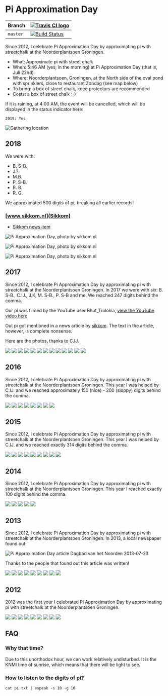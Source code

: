 # Pi Approximation Day

Branch|[![Travis CI logo](pics/TravisCI.png)](https://travis-ci.org)
---|---
`master`|[![Build Status](https://travis-ci.org/richelbilderbeek/pi_approximation_day.svg?branch=master)](https://travis-ci.org/richelbilderbeek/pi_approximation_day)

Since 2012, I celebrate Pi Approximation Day by approximating pi 
with streetchalk at the Noorderplantsoen Groningen.

 * What: Approximate pi with street chalk
 * When: 5:46 AM (yes, in the morning) at Pi Approximation Day (that is, Juli 22nd)
 * Where: Noorderplantsoen, Groningen, at the North side of the oval pond with sprinklers, 
   close to restaurant Zondag (see map below)
 * To bring: a box of street chalk, knee protectors are recommended
 * Costs: a box of street chalk :-)

If it is raining, at 4:00 AM, the event will be cancelled, 
which will be displayed in the status indicator here:

```
2019: Yes
```

![Gathering location](pics/map.png)

## 2018

We were with: 

 * B. S-B.
 * J.?.  
 * M.B.
 * P. S-B.
 * R. B.
 * R. G.

We approximated 500 digits of pi, breaking all earlier records!

### [www.sikkom.nl](Sikkom)

 * [Sikkom news item](https://www.sikkom.nl/bier-jonkos-tag-foutje-pi-benaderingsdag-gevierd-in-noorderplantsoen/)

![Pi Approximation Day, photo by sikkom.nl](pics/2018_sikkom_1.jpg)

![Pi Approximation Day, photo by sikkom.nl](pics/2018_sikkom_2.jpg)

![Pi Approximation Day, photo by sikkom.nl](pics/2018_sikkom_3.jpg)

## 2017

Since 2012, I celebrate Pi Approximation Day by approximating pi with streetchalk at the Noorderplantsoen Groningen. 
In 2017 we were with six: B. S-B., C.IJ., J.K, M. S-B., P. S-B and me. We reached 247 digits behind the comma.  

Our pi was filmed by the YouTube user Bhut_Trolokia, <a href="https://www.youtube.com/watch?v=zBL1f0vJxJs">view the YouTube video here</a>.

Out pi got mentioned in a news article by <a href="https://www.sikkom.nl/video-vreemde-227-boodschap-noorderplantsoen/">sikkom</a>.
The text in the article, however, is complete nonsense.

Here are the photos, thanks to C.IJ.

![](pics/RC_PiApproximationDay2017_1.jpg)
![](pics/RC_PiApproximationDay2017_2.jpg)
![](pics/RC_PiApproximationDay2017_3.jpg)
![](pics/RC_PiApproximationDay2017_4.jpg)
![](pics/RC_PiApproximationDay2017_5.jpg)
![](pics/RC_PiApproximationDay2017_6.jpg)
![](pics/RC_PiApproximationDay2017_7.jpg)
![](pics/RC_PiApproximationDay2017_8.jpg)
![](pics/RC_PiApproximationDay2017_9.jpg)
![](pics/RC_PiApproximationDay2017_10.jpg)
![](pics/RC_PiApproximationDay2017_11.jpg)
![](pics/RC_PiApproximationDay2017_12.jpg)
![](pics/RC_PiApproximationDay2017_13.jpg)

## 2016

Since 2012, I celebrate Pi Approximation Day by approximating pi with streetchalk at the Noorderplantsoen Groningen. 
This year I was helped by C.IJ. and we reached approximately 150 (nice) - 200 (sloppy) digits behind the comma.

![](pics/RC_PiApproximationDay2016_1.jpg")
![](pics/RC_PiApproximationDay2016_2.jpg")
![](pics/RC_PiApproximationDay2016_3.jpg")
![](pics/RC_PiApproximationDay2016_4.jpg")
![](pics/RC_PiApproximationDay2016_5.jpg")
![](pics/RC_PiApproximationDay2016_6.jpg")
![](pics/RC_PiApproximationDay2016_7.jpg")
![](pics/RC_PiApproximationDay2016_8.jpg")

## 2015

Since 2012, I celebrate Pi Approximation Day by approximating pi with streetchalk at the Noorderplantsoen Groningen. 
This year I was helped by C.IJ. and we reached exactly 314 digits behind the comma.

![](pics/RC_PiApproximationDay2015_1.jpg)
![](pics/RC_PiApproximationDay2015_2.jpg)
![](pics/RC_PiApproximationDay2015_3.jpg)
![](pics/RC_PiApproximationDay2015_4.jpg)
![](pics/RC_PiApproximationDay2015_5.jpg)
![](pics/RC_PiApproximationDay2015_6.jpg)
![](pics/RC_PiApproximationDay2015_7.jpg)
![](pics/RC_PiApproximationDay2015_8.jpg)
![](pics/RC_PiApproximationDay2015_9.jpg)

## 2014

Since 2012, I celebrate Pi Approximation Day by approximating pi with streetchalk at the Noorderplantsoen Groningen. This year I reached
exactly 100 digits behind the comma. 

![](pics/RC_PiApproximationDay2014_1.jpg)
![](pics/RC_PiApproximationDay2014_2.jpg)
![](pics/RC_PiApproximationDay2014_3.jpg)
![](pics/RC_PiApproximationDay2014_4.jpg)
![](pics/RC_PiApproximationDay2014_5.png)

## 2013

Since 2012, I celebrate Pi Approximation Day by approximating pi with streetchalk at the Noorderplantsoen Groningen. 
In 2013, a local newspaper found out:

![Pi Approximation Day article Dagbad van het Noorden 2013-07-23](pics/RC_20130722.jpg)

Thanks to the people that found out this article was written!

![](pics/RC_PiApproximationDay2013_1.jpg)
![](pics/RC_PiApproximationDay2013_2.jpg)
![](pics/RC_PiApproximationDay2013_3.jpg)
![](pics/RC_PiApproximationDay2013_4.jpg)
![](pics/RC_PiApproximationDay2013_5.jpg)
![](pics/RC_PiApproximationDay2013_6.jpg)
![](pics/RC_PiApproximationDay2013_7.jpg)
![](pics/RC_PiApproximationDay2013_8.jpg)
![](pics/RC_PiApproximationDay2013_9.jpg)

## 2012

2012 was the first your I celebrated Pi Approximation Day 
by approximating pi with streetchalk at the Noorderplantsoen Groningen.

![](pics/RC_PiApproximationDay2012_1.jpg)
![](pics/RC_PiApproximationDay2012_2.jpg)
![](pics/RC_PiApproximationDay2012_3.jpg)
![](pics/RC_PiApproximationDay2012_4.jpg)
![](pics/RC_PiApproximationDay2012_5.jpg)
![](pics/RC_PiApproximationDay2012_6.jpg)
![](pics/RC_PiApproximationDay2012_7.jpg)
![](pics/RC_PiApproximationDay2012_8.jpg)
![](pics/RC_PiApproximationDay2012_9.jpg)

## FAQ

### Why that time?

Due to this unorthodox hour, we can work relatively undisturbed. 
It is the KNMI time of sunrise, which means that there will be light to see. 

### How to listen to the digits of pi?

```
cat pi.txt | espeak -s 10 -g 10
```
